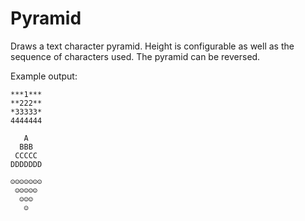 # Pyramid

Draws a text character pyramid.
Height is configurable as well as the sequence of characters used.
The pyramid can be reversed.

Example output:

    ***1***
    **222**
    *33333*
    4444444

       A
      BBB
     CCCCC
    DDDDDDD

    ☺☺☺☺☺☺☺
     ☺☺☺☺☺
      ☺☺☺
       ☺
